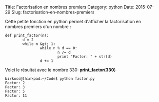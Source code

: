 Title: Factorisation en nombres premiers
Category: python
Date: 2015-07-29
Slug: factorisation-en-nombres-premiers

Cette petite fonction en python permet d'afficher la factorisation en nombres premiers d'un nombre :

    def print_factor(n):
            d = 2
            while n &gt; 1:
                    while n % d == 0:
                            n /= d
                            print "Factor: " + str(d)
                    d += 1

Voici le résultat avec le nombre 330: **print_factor(330)**

    birkoss@thinkpad:~/Code$ python factor.py 
    Factor: 2
    Factor: 3
    Factor: 5
    Factor: 11
